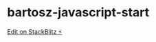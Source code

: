 # bartosz-javascript-start

[Edit on StackBlitz ⚡️](https://stackblitz.com/edit/bartosz-javascript-start)